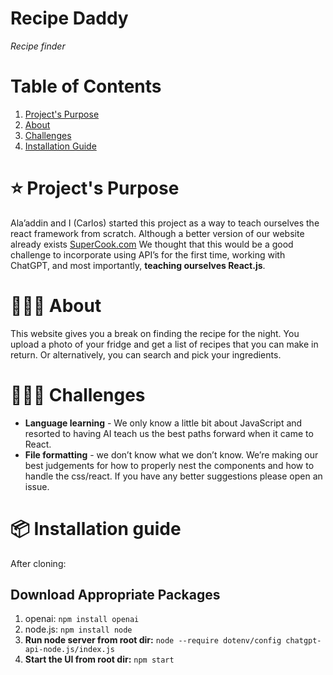 # Recipe Daddy 
*Recipe finder*

# Table of Contents 
1. [Project's Purpose](#️-projects-purpose)
2. [About](#-about)
3. [Challenges](#️-challenges) 
4. [Installation Guide](#-installation-guide) 

# ⭐️ Project's Purpose 
Ala’addin and I (Carlos) started this project as a way to teach ourselves the react framework from scratch. Although a better version of our website already exists [SuperCook.com](https://www.supercook.com/#/) We thought that this would be a good challenge to incorporate using API’s for the first time, working with ChatGPT, and most importantly, **teaching ourselves React.js**.

# 👨🏻‍🏫 About
This website gives you a break on finding the recipe for the night. You upload a photo of your fridge and get a list of recipes that you can make in return. Or alternatively, you can search and pick your ingredients.

# 🧗🏽‍♂️ Challenges 
* **Language learning** - We only know a little bit about JavaScript and resorted to having AI teach us the best paths forward when it came to React.
* **File formatting** - we don’t know what we don’t know. We’re making our best judgements for how to properly nest the components and how to handle the css/react. If you have any better suggestions please open an issue.

# 📦 Installation guide
After cloning: 
## Download Appropriate Packages 
1. openai:  ```npm install openai```
2. node.js: ```npm install node```
3. **Run node server from root dir:** ```node --require dotenv/config chatgpt-api-node.js/index.js```
4. **Start the UI from root dir:** ```npm start```
